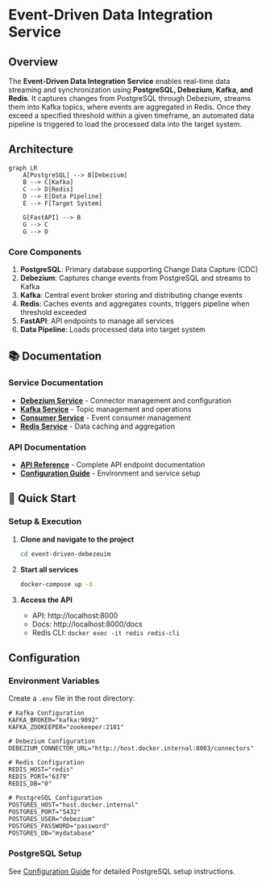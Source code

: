 
# Event-Driven Data Integration Service

## Overview
The **Event-Driven Data Integration Service** enables real-time data streaming and synchronization using **PostgreSQL, Debezium, Kafka, and Redis**. It captures changes from PostgreSQL through Debezium, streams them into Kafka topics, where events are aggregated in Redis. Once they exceed a specified threshold within a given timeframe, an automated data pipeline is triggered to load the processed data into the target system.

## Architecture

```mermaid
graph LR
    A[PostgreSQL] --> B[Debezium]
    B --> C[Kafka]
    C --> D[Redis]
    D --> E[Data Pipeline]
    E --> F[Target System]
    
    G[FastAPI] --> B
    G --> C
    G --> D
```

### Core Components
1. **PostgreSQL**: Primary database supporting Change Data Capture (CDC)
2. **Debezium**: Captures change events from PostgreSQL and streams to Kafka
3. **Kafka**: Central event broker storing and distributing change events
4. **Redis**: Caches events and aggregates counts, triggers pipeline when threshold exceeded
5. **FastAPI**: API endpoints to manage all services
6. **Data Pipeline**: Loads processed data into target system

## 📚 Documentation

### Service Documentation
- **[Debezium Service](./docs/debezium.md)** - Connector management and configuration
- **[Kafka Service](./docs/kafka.md)** - Topic management and operations
- **[Consumer Service](./docs/consumer.md)** - Event consumer management
- **[Redis Service](./docs/redis.md)** - Data caching and aggregation

### API Documentation
- **[API Reference](./docs/api.md)** - Complete API endpoint documentation
- **[Configuration Guide](./docs/configuration.md)** - Environment and service setup

## 🚀 Quick Start

### Setup & Execution
1. **Clone and navigate to the project**
   ```bash
   cd event-driven-debezeuim
   ```

2. **Start all services**
   ```bash
   docker-compose up -d
   ```

3. **Access the API**
   - API: http://localhost:8000
   - Docs: http://localhost:8000/docs
   - Redis CLI: `docker exec -it redis redis-cli`

## Configuration

### Environment Variables
Create a `.env` file in the root directory:

```env
# Kafka Configuration
KAFKA_BROKER="kafka:9092"
KAFKA_ZOOKEEPER="zookeeper:2181"

# Debezium Configuration
DEBEZIUM_CONNECTOR_URL="http://host.docker.internal:8083/connectors"

# Redis Configuration
REDIS_HOST="redis"
REDIS_PORT="6379"
REDIS_DB="0"

# PostgreSQL Configuration
POSTGRES_HOST="host.docker.internal"
POSTGRES_PORT="5432"
POSTGRES_USER="debezium"
POSTGRES_PASSWORD="password"
POSTGRES_DB="mydatabase"
```

### PostgreSQL Setup
See [Configuration Guide](./docs/configuration.md#postgresql-setup) for detailed PostgreSQL setup instructions.

